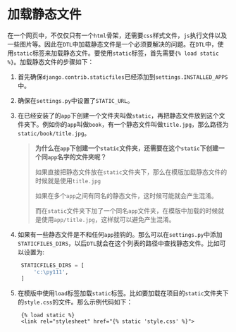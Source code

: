 # 加载静态文件

在一个网页中，不仅仅只有一个`html`骨架，还需要`css`样式文件，`js`执行文件以及一些图片等。因此在`DTL`中加载静态文件是一个必须要解决的问题。在`DTL`中，使用`static`标签来加载静态文件。要使用`static`标签，首先需要`{% load static %}`。加载静态文件的步骤如下：

1. 首先确保`django.contrib.staticfiles`已经添加到`settings.INSTALLED_APPS`中。

2. 确保在`settings.py`中设置了`STATIC_URL`。

3. 在已经安装了的`app`下创建一个文件夹叫做`static`，再把静态文件放到这个文件夹下。例如你的`app`叫做`book`，有一个静态文件叫做`title.jpg`，那么路径为`static/book/title.jpg`。

   > **为什么在`app`下创建一个`static`文件夹，还需要在这个`static`下创建一个同`app`名字的文件夹呢？**
   >
   > 如果直接把静态文件放在`static`文件夹下，那么在模版加载静态文件的时候就是使用`title.jpg`
   >
   > 如果在多个`app`之间有同名的静态文件，这时候可能就会产生混淆。
   >
   > 而在`static`文件夹下加了一个同名`app`文件夹，在模版中加载的时候就是使用`app/title.jpg`，这样就可以避免产生混淆。

4. 如果有一些静态文件是不和任何`app`挂钩的。那么可以在`settings.py`中添加`STATICFILES_DIRS`，以后`DTL`就会在这个列表的路径中查找静态文件。比如可以设置为:

   ```python
    STATICFILES_DIRS = [
        'c:\py111',
    ]
   ```

5. 在模版中使用`load`标签加载`static`标签。比如要加载在项目的`static`文件夹下的`style.css`的文件。那么示例代码如下：

   ```django
    {% load static %}
    <link rel="stylesheet" href="{% static 'style.css' %}">
   ```